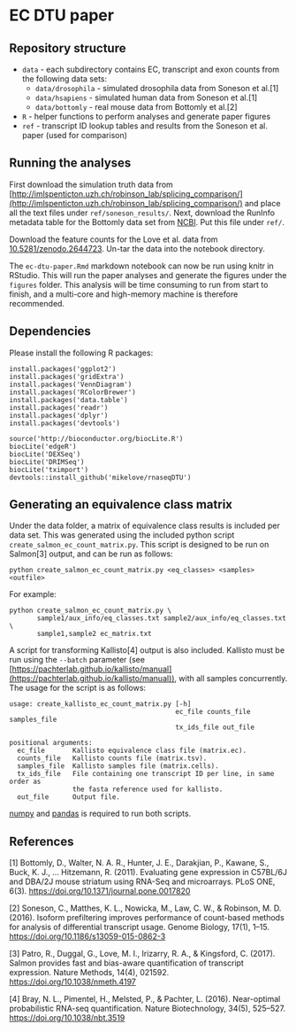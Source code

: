 EC DTU paper
============

Repository structure
--------------------

* `data` - each subdirectory contains EC, transcript and exon counts from the following data sets:
    * `data/drosophila` - simulated drosophila data from Soneson et al.[1]
    * `data/hsapiens` - simulated human data from Soneson et al.[1]
    * `data/bottomly` - real mouse data from Bottomly et al.[2]
* `R` - helper functions to perform analyses and generate paper figures
* `ref` - transcript ID lookup tables and results from the Soneson et al. paper (used for comparison)

Running the analyses
--------------------

First download the simulation truth data from [http://imlspenticton.uzh.ch/robinson_lab/splicing_comparison/](http://imlspenticton.uzh.ch/robinson_lab/splicing_comparison/) and place all the text files under `ref/soneson_results/`. Next, download the RunInfo metadata table for the Bottomly data set from [NCBI](https://www.ncbi.nlm.nih.gov/Traces/study/?acc=SRP004777). Put this file under `ref/`.

Download the feature counts for the Love et al. data from [10.5281/zenodo.2644723](https://doi.org/10.5281/zenodo.2644723). Un-tar the data into the notebook directory.

The `ec-dtu-paper.Rmd` markdown notebook can now be run using knitr in RStudio. This will run the paper analyses and generate the figures under the `figures` folder. This analysis will be time consuming to run from start to finish, and a multi-core and high-memory machine is therefore recommended.

Dependencies
------------

Please install the following R packages:

```
install.packages('ggplot2')
install.packages('gridExtra')
install.packages('VennDiagram')
install.packages('RColorBrewer')
install.packages('data.table')
install.packages('readr')
install.packages('dplyr')
install.packages('devtools')

source('http://bioconductor.org/biocLite.R')
biocLite('edgeR')
biocLite('DEXSeq')
biocLite('DRIMSeq')
biocLite('tximport')
devtools::install_github('mikelove/rnaseqDTU')
```

Generating an equivalence class matrix
--------------------------------------

Under the data folder, a matrix of equivalence class results is included per data set. This was generated using the included python script `create_salmon_ec_count_matrix.py`. This script is designed to be run on Salmon[3] output, and can be run as follows:

```
python create_salmon_ec_count_matrix.py <eq_classes> <samples> <outfile>
```

For example:
```
python create_salmon_ec_count_matrix.py \
       sample1/aux_info/eq_classes.txt sample2/aux_info/eq_classes.txt \
       sample1,sample2 ec_matrix.txt
```

A script for transforming Kallisto[4] output is also included. Kallisto must be run using the `--batch` parameter (see [https://pachterlab.github.io/kallisto/manual](https://pachterlab.github.io/kallisto/manual)), with all samples concurrently. The usage for the script is as follows:

```
usage: create_kallisto_ec_count_matrix.py [-h]
                                          ec_file counts_file samples_file
                                          tx_ids_file out_file

positional arguments:
  ec_file       Kallisto equivalence class file (matrix.ec).
  counts_file   Kallisto counts file (matrix.tsv).
  samples_file  Kallisto samples file (matrix.cells).
  tx_ids_file   File containing one transcript ID per line, in same order as
                the fasta reference used for kallisto.
  out_file      Output file.
```

[numpy](https://pypi.org/project/numpy/) and [pandas](https://pandas.pydata.org/) is required to run both scripts.

References
----------

[1] Bottomly, D., Walter, N. A. R., Hunter, J. E., Darakjian, P., Kawane, S., Buck, K. J., … Hitzemann, R. (2011). Evaluating gene expression in C57BL/6J and DBA/2J mouse striatum using RNA-Seq and microarrays. PLoS ONE, 6(3). https://doi.org/10.1371/journal.pone.0017820

[2] Soneson, C., Matthes, K. L., Nowicka, M., Law, C. W., & Robinson, M. D. (2016). Isoform prefiltering improves performance of count-based methods for analysis of differential transcript usage. Genome Biology, 17(1), 1–15. https://doi.org/10.1186/s13059-015-0862-3

[3] Patro, R., Duggal, G., Love, M. I., Irizarry, R. A., & Kingsford, C. (2017). Salmon provides fast and bias-aware quantification of transcript expression. Nature Methods, 14(4), 021592. https://doi.org/10.1038/nmeth.4197

[4] Bray, N. L., Pimentel, H., Melsted, P., & Pachter, L. (2016). Near-optimal probabilistic RNA-seq quantification. Nature Biotechnology, 34(5), 525–527. https://doi.org/10.1038/nbt.3519
